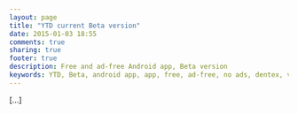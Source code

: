 ```yaml
---
layout: page
title: "YTD current Beta version"
date: 2015-01-03 18:55
comments: true
sharing: true
footer: true
description: Free and ad-free Android app, Beta version
keywords: YTD, Beta, android app, app, free, ad-free, no ads, dentex, video, audio, YouTube, downloader, media, conversion, extraction, management
---
```


[...]
